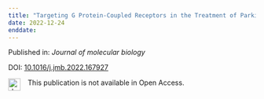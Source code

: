 ```yaml
---
title: "Targeting G Protein-Coupled Receptors in the Treatment of Parkinson's Disease."
date: 2022-12-24
enddate:
---
```


Published in: *Journal of molecular biology*

DOI: [10.1016/j.jmb.2022.167927](https://doi.org/10.1016/j.jmb.2022.167927)

<img src="https://upload.wikimedia.org/wikipedia/commons/thumb/0/0e/Closed_Access_logo_transparent.svg/1200px-Closed_Access_logo_transparent.svg.png" alt="drawing" width="25" align="left"/> &nbsp;&nbsp;&nbsp;This publication is not available in Open Access.


